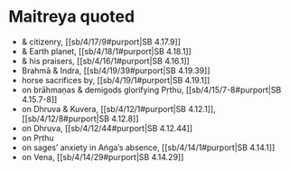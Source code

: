 # Maitreya quoted

* & citizenry, [[sb/4/17/9#purport|SB 4.17.9]]
* & Earth planet, [[sb/4/18/1#purport|SB 4.18.1]]
* & his praisers, [[sb/4/16/1#purport|SB 4.16.1]]
* Brahmā & Indra, [[sb/4/19/39#purport|SB 4.19.39]]
* horse sacrifices by, [[sb/4/19/1#purport|SB 4.19.1]]
* on brāhmaṇas & demigods glorifying Pṛthu, [[sb/4/15/7-8#purport|SB 4.15.7-8]]
* on Dhruva & Kuvera, [[sb/4/12/1#purport|SB 4.12.1]], [[sb/4/12/8#purport|SB 4.12.8]]
* on Dhruva, [[sb/4/12/44#purport|SB 4.12.44]]
* on Pṛthu
* on sages’ anxiety in Aṅga’s absence, [[sb/4/14/1#purport|SB 4.14.1]]
* on Vena, [[sb/4/14/29#purport|SB 4.14.29]]
